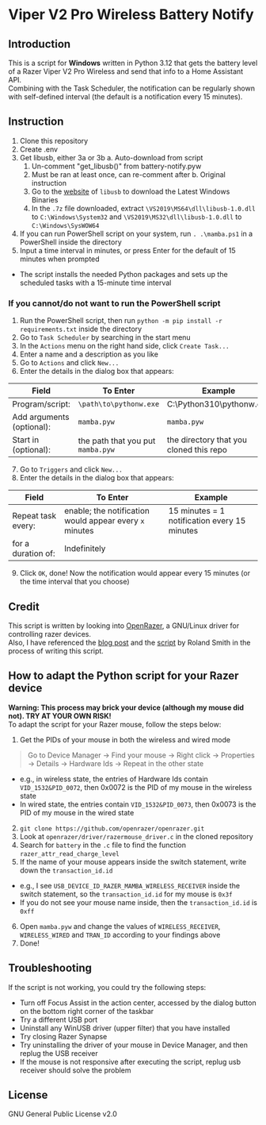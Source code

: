 # Viper V2 Pro Wireless Battery Notify

## Introduction

<!-- ![Notification Screenshot](.github/noti_screenshot.jpg?raw=true)<br>
This is a script for **Windows** written in Python 3.10 that gets the battery level of a Razer Mamba Wireless and shows a tray notification.<br>
Combining with the Task Scheduler, the notification can be regularly shown with self-defined interval (the default is a notification every 15 minutes). -->
This is a script for **Windows** written in Python 3.12 that gets the battery level of a Razer Viper V2 Pro Wireless and send that info to a Home Assistant API.<br>
Combining with the Task Scheduler, the notification can be regularly shown with self-defined interval (the default is a notification every 15 minutes).

## Instruction

1. Clone this repository
2. Create .env
3. Get libusb, either 3a or 3b
  a. Auto-download from script
    1. Un-comment "get_libusb()" from battery-notify.pyw
    2. Must be ran at least once, can re-comment after
  b. Original instruction
    1. Go to the [website](https://libusb.info/) of `libusb` to download the Latest Windows Binaries
    2. In the `.7z` file downloaded, extract `\VS2019\MS64\dll\libusb-1.0.dll` to `C:\Windows\System32` and `\VS2019\MS32\dll\libusb-1.0.dll` to `C:\Windows\SysWOW64`
4. If you can run PowerShell script on your system, run `. .\mamba.ps1` in a PowerShell inside the directory
5. Input a time interval in minutes, or press Enter for the default of 15 minutes when prompted
  * The script installs the needed Python packages and sets up the scheduled tasks with a 15-minute time interval

### If you cannot/do not want to run the PowerShell script

1. Run the PowerShell script, then run `python -m pip install -r requirements.txt` inside the directory
2. Go to `Task Scheduler` by searching in the start menu
3. In the `Actions` menu on the right hand side, click `Create Task...`
4. Enter a name and a description as you like
5. Go to `Actions` and click `New...`
6. Enter the details in the dialog box that appears:

| **Field**                 | **To Enter**                      | **Example**                             |
|---------------------------|-----------------------------------|-----------------------------------------|
| Program/script:           | `\path\to\pythonw.exe`            | C:\Python310\pythonw.exe                |
| Add arguments (optional): | `mamba.pyw`                       | `mamba.pyw`                             |
| Start in (optional):      | the path that you put `mamba.pyw` | the directory that you cloned this repo |

7. Go to `Triggers` and click `New...`
8. Enter the details in the dialog box that appears:

| **Field**          | **To Enter**                                            | **Example**                                  |
|--------------------|---------------------------------------------------------|----------------------------------------------|
| Repeat task every: | enable; the notification would appear every `x` minutes | 15 minutes = 1 notification every 15 minutes |
| for a duration of: | Indefinitely                                            |                                              |

9. Click `OK`, done! Now the notification would appear every 15 minutes (or the time interval that you choose)

## Credit

This script is written by looking into [OpenRazer](https://github.com/openrazer/openrazer), a GNU/Linux driver for controlling razer devices.<br>
Also, I have referenced the [blog post](https://rsmith.home.xs4all.nl/hardware/setting-the-razer-ornata-chroma-color-from-userspace.html) and the [script](https://github.com/rsmith-nl/scripts/blob/main/set-ornata-chroma-rgb.py) by Roland Smith in the process of writing this script.

## How to adapt the Python script for your Razer device

**Warning: This process may brick your device (although my mouse did not). TRY AT YOUR OWN RISK!**<br>
To adapt the script for your Razer mouse, follow the steps below: 
1. Get the PIDs of your mouse in both the wireless and wired mode
> Go to Device Manager -> Find your mouse -> Right click -> Properties -> Details -> Hardware Ids -> Repeat in the other state
  * e.g., in wireless state, the entries of Hardware Ids contain `VID_1532&PID_0072`, then 0x0072 is the PID of my mouse in the wireless state
  * In wired state, the entries contain `VID_1532&PID_0073`, then 0x0073 is the PID of my mouse in the wired state
2. `git clone https://github.com/openrazer/openrazer.git`
3. Look at `openrazer/driver/razermouse_driver.c` in the cloned repository
4. Search for `battery` in the `.c` file to find the function `razer_attr_read_charge_level`
5. If the name of your mouse appears inside the switch statement, write down the `transaction_id.id`
  * e.g., I see `USB_DEVICE_ID_RAZER_MAMBA_WIRELESS_RECEIVER` inside the switch statement, so the `transaction_id.id` for my mouse is `0x3f`
  * If you do not see your mouse name inside, then the `transaction_id.id` is `0xff`
6. Open `mamba.pyw` and change the values of `WIRELESS_RECEIVER`, `WIRELESS_WIRED` and `TRAN_ID` according to your findings above
7. Done!

## Troubleshooting

If the script is not working, you could try the following steps:
- Turn off Focus Assist in the action center, accessed by the dialog button on the bottom right corner of the taskbar
- Try a different USB port
- Uninstall any WinUSB driver (upper filter) that you have installed
- Try closing Razer Synapse
- Try uninstalling the driver of your mouse in Device Manager, and then replug the USB receiver
- If the mouse is not responsive after executing the script, replug usb receiver should solve the problem

## License

GNU General Public License v2.0
